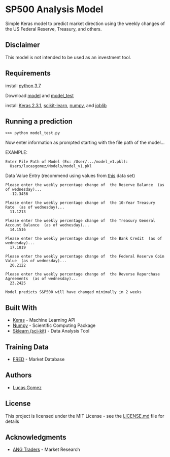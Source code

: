 # SP500 Analysis Model 

Simple Keras model to predict market direction using the weekly changes of the US Federal Reserve, Treasury, and others.

## Disclaimer

This model is not intended to be used as an investment tool. 

## Requirements 
install [python 3.7](https://www.python.org/downloads/)

Download [model](model_v1.pkl) and [model_test](model_test.py)

install [Keras 2.3.1](https://keras.io/), [scikit-learn](https://scikit-learn.org/stable/install.html), [numpy](https://numpy.org/), and [joblib](https://joblib.readthedocs.io/en/latest/)

## Running a prediction
```
>>> python model_test.py
```
Now enter information as prompted starting with the file path of the model...

EXAMPLE:
```
Enter File Path of Model (Ex: /User/.../model_v1.pkl): 
  Users/lucasgomez/Models/model_v1.pkl
```

Data Value Entry (recommend using values from [this](https://fred.stlouisfed.org/graph/?g=pMHV) data set)
```
Please enter the weekly percentage change of  the Reserve Balance  (as of wednesday)...
  -12.3456

Please enter the weekly percentage change of  the 10-Year Treasury Rate  (as of wednesday)...
  11.1213

Please enter the weekly percentage change of  the Treasury General Account Balance  (as of wednesday)...
  14.1516

Please enter the weekly percentage change of  the Bank Credit  (as of wednesday)...
  17.1819

Please enter the weekly percentage change of  the Federal Reserve Coin Value  (as of wednesday)...
  20.2122

Please enter the weekly percentage change of  the Reverse Repurchase Agreements  (as of wednesday)...
  23.2425

Model predicts S&P500 will have changed minimally in 2 weeks
```

## Built With

* [Keras](https://keras.io/) - Machine Learning API
* [Numpy](https://numpy.org/) - Scientific Computing Package
* [Sklearn (sci-kit)](https://scikit-learn.org/) - Data Analysis Tool

## Training Data

* [FRED](https://fred.stlouisfed.org/) - Market Database 

## Authors

* [Lucas Gomez](https://github.com/lucasmgomez)

## License

This project is licensed under the MIT License - see the [LICENSE.md](LICENSE.md) file for details

## Acknowledgments

* [ANG Traders](https://angtraders.com/) - Market Research 

